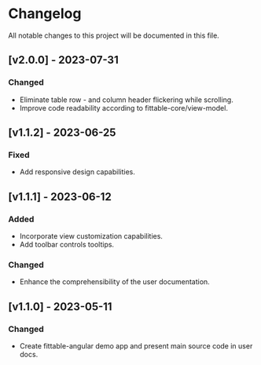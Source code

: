 # Changelog

All notable changes to this project will be documented in this file.

## [v2.0.0] - 2023-07-31

### Changed

- Eliminate table row - and column header flickering while scrolling.
- Improve code readability according to fittable-core/view-model.

## [v1.1.2] - 2023-06-25

### Fixed

- Add responsive design capabilities.

## [v1.1.1] - 2023-06-12

### Added

- Incorporate view customization capabilities.
- Add toolbar controls tooltips.

### Changed

- Enhance the comprehensibility of the user documentation.

## [v1.1.0] - 2023-05-11

### Changed

- Create fittable-angular demo app and present main source code in user docs.
